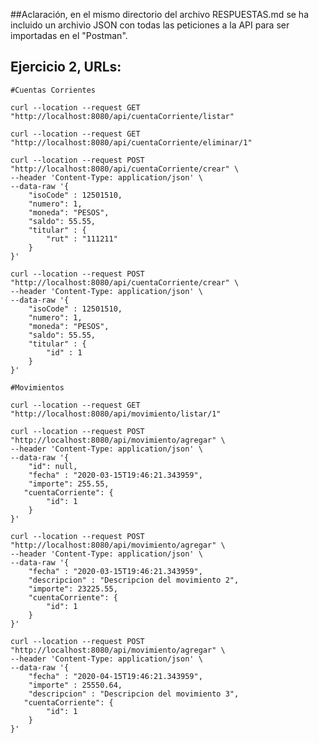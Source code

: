 ##Aclaración, en el mismo directorio del archivo RESPUESTAS.md se ha incluido un archivio JSON con todas las peticiones a la API para ser importadas en el "Postman".

## Ejercicio 2, URLs:
	
	#Cuentas Corrientes 
	
	curl --location --request GET "http://localhost:8080/api/cuentaCorriente/listar"
	
	curl --location --request GET "http://localhost:8080/api/cuentaCorriente/eliminar/1"
	
	curl --location --request POST "http://localhost:8080/api/cuentaCorriente/crear" \
	--header 'Content-Type: application/json' \
	--data-raw '{
		"isoCode" : 12501510,
		"numero": 1,
		"moneda": "PESOS",
		"saldo": 55.55,
		"titular" : {
			"rut" : "111211"
		}
	}'

	curl --location --request POST "http://localhost:8080/api/cuentaCorriente/crear" \
	--header 'Content-Type: application/json' \
	--data-raw '{
		"isoCode" : 12501510,
		"numero": 1,
		"moneda": "PESOS",
		"saldo": 55.55,
		"titular" : {
			"id" : 1
		}
	}'
	
	#Movimientos 
	
	curl --location --request GET "http://localhost:8080/api/movimiento/listar/1"
	
	curl --location --request POST "http://localhost:8080/api/movimiento/agregar" \
	--header 'Content-Type: application/json' \
	--data-raw '{
		"id": null,
		"fecha" : "2020-03-15T19:46:21.343959",
		"importe": 255.55,
	   "cuentaCorriente": {
			"id": 1
		}
	}'
	
	curl --location --request POST "http://localhost:8080/api/movimiento/agregar" \
	--header 'Content-Type: application/json' \
	--data-raw '{
		"fecha" : "2020-03-15T19:46:21.343959",
		"descripcion" : "Descripcion del movimiento 2",
		"importe": 23225.55,
		"cuentaCorriente": {
			"id": 1
		}
	}'
	
	curl --location --request POST "http://localhost:8080/api/movimiento/agregar" \
	--header 'Content-Type: application/json' \
	--data-raw '{
		"fecha" : "2020-04-15T19:46:21.343959",
		"importe" : 25550.64,
		"descripcion" : "Descripcion del movimiento 3",
	   "cuentaCorriente": {
			"id": 1
		}
	}'
	